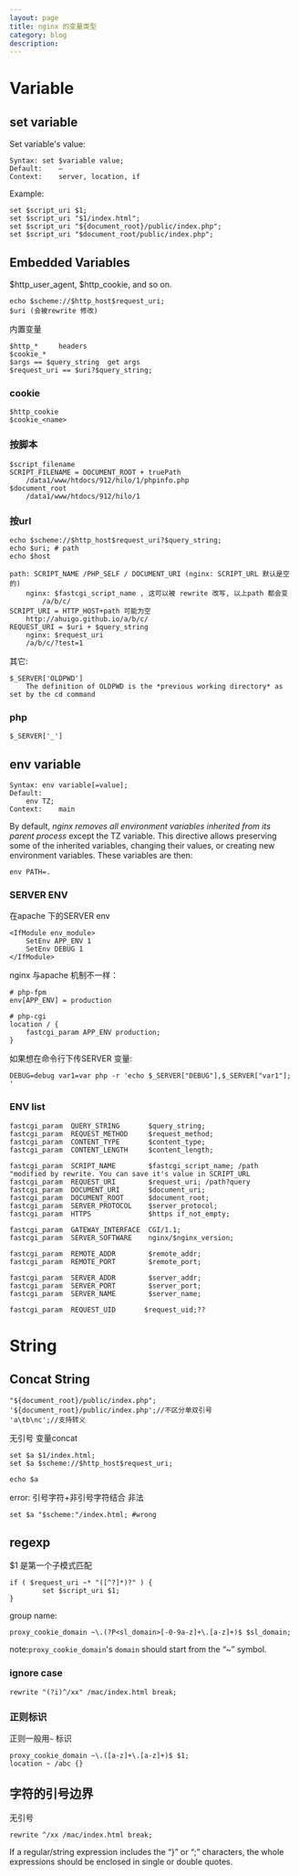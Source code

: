 ```yaml
---
layout: page
title: nginx 的变量类型
category: blog
description:
---
```

# Variable
## set variable
Set variable's value:

	Syntax:	set $variable value;
	Default:	—
	Context:	server, location, if

Example:

	set $script_uri $1;
	set $script_uri "$1/index.html";
	set $script_uri "${document_root}/public/index.php";
	set $script_uri "$document_root/public/index.php";

## Embedded Variables
$http_user_agent, $http_cookie, and so on. 

    echo $scheme://$http_host$request_uri;
    $uri (会被rewrite 修改)

内置变量

    $http_*     headers
    $cookie_*
    $args == $query_string  get args
    $request_uri == $uri?$query_string;

### cookie
    $http_cookie
    $cookie_<name>

### 按脚本

    $script_filename
    SCRIPT_FILENAME = DOCUMENT_ROOT + truePath
        /data1/www/htdocs/912/hilo/1/phpinfo.php
    $document_root
        /data1/www/htdocs/912/hilo/1

### 按url
    echo $scheme://$http_host$request_uri?$query_string;
    echo $uri; # path
    echo $host

    path: SCRIPT_NAME /PHP_SELF / DOCUMENT_URI (nginx: SCRIPT_URL 默认是空的)
		nginx: $fastcgi_script_name , 这可以被 rewrite 改写, 以上path 都会变
			/a/b/c/
    SCRIPT_URI = HTTP_HOST+path 可能为空
        http://ahuigo.github.io/a/b/c/
    REQUEST_URI = $uri + $query_string
		nginx: $request_uri
        /a/b/c/?test=1

其它:

	$_SERVER['OLDPWD']
		The definition of OLDPWD is the *previous working directory* as set by the cd command

### php

	$_SERVER['_']

## env variable

	Syntax:	env variable[=value];
	Default:
		env TZ;
	Context:	main

By default, *nginx removes all environment variables inherited from its parent process* except the TZ variable. This directive allows preserving some of the inherited variables, changing their values, or creating new environment variables. These variables are then:

	env PATH=.

### SERVER ENV
在apache 下的SERVER env

	<IfModule env_module>
		SetEnv APP_ENV 1
		SetEnv DEBUG 1
	</IfModule>

nginx 与apache 机制不一样：

	# php-fpm
	env[APP_ENV] = production

	# php-cgi
	location / {
	    fastcgi_param APP_ENV production;
	}

如果想在命令行下传SERVER 变量:

	DEBUG=debug var1=var php -r 'echo $_SERVER["DEBUG"],$_SERVER["var1"]; '


### ENV list

	fastcgi_param  QUERY_STRING       $query_string;
	fastcgi_param  REQUEST_METHOD     $request_method;
	fastcgi_param  CONTENT_TYPE       $content_type;
	fastcgi_param  CONTENT_LENGTH     $content_length;

	fastcgi_param  SCRIPT_NAME        $fastcgi_script_name;	/path "modified by rewrite. You can save it's value in SCRIPT_URL
	fastcgi_param  REQUEST_URI        $request_uri; /path?query
	fastcgi_param  DOCUMENT_URI       $document_uri;
	fastcgi_param  DOCUMENT_ROOT      $document_root;
	fastcgi_param  SERVER_PROTOCOL    $server_protocol;
	fastcgi_param  HTTPS              $https if_not_empty;

	fastcgi_param  GATEWAY_INTERFACE  CGI/1.1;
	fastcgi_param  SERVER_SOFTWARE    nginx/$nginx_version;

	fastcgi_param  REMOTE_ADDR        $remote_addr;
	fastcgi_param  REMOTE_PORT        $remote_port;

	fastcgi_param  SERVER_ADDR        $server_addr;
	fastcgi_param  SERVER_PORT        $server_port;
	fastcgi_param  SERVER_NAME        $server_name;

	fastcgi_param  REQUEST_UID       $request_uid;??

# String
## Concat String

	"${document_root}/public/index.php";
	'${document_root}/public/index.php';//不区分单双引号
	'a\tb\nc';//支持转义

无引号 变量concat

    set $a $1/index.html;
    set $a $scheme://$http_host$request_uri;

    echo $a

error: 引号字符+非引号字符结合 非法

    set $a "$scheme:"/index.html; #wrong

## regexp
$1 是第一个子模式匹配

	if ( $request_uri ~* "([^?]*)?" ) {
			set $script_uri $1;
	}

group name:

    proxy_cookie_domain ~\.(?P<sl_domain>[-0-9a-z]+\.[a-z]+)$ $sl_domain;

note:`proxy_cookie_domain`'s `domain` should start from the “~” symbol.


### ignore case
    rewrite "(?i)^/xx" /mac/index.html break;

### 正则标识
正则一般用`~` 标识

    proxy_cookie_domain ~\.([a-z]+\.[a-z]+)$ $1;
    location ~ /abc {}

## 字符的引号边界
无引号

    rewrite ^/xx /mac/index.html break;

If a regular/string expression includes the “}” or “;” characters, the whole expressions should be enclosed in single or double quotes.